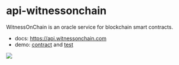 # api-witnessonchain

WitnessOnChain is an oracle service for blockchain smart contracts.

- docs: https://api.witnessonchain.com
- demo: [contract](./src/contracts/demo.ts) and [test](./test/demo.e2e-spec.ts)

![](https://aaron67-public.oss-cn-beijing.aliyuncs.com/20210707192925.jpg)

